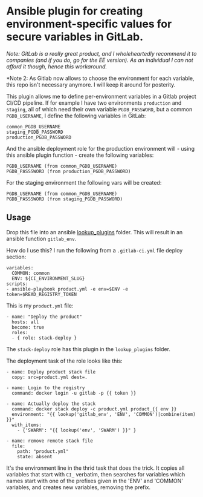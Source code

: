 # Ansible plugin for creating environment-specific values for secure variables in GitLab.

*Note: GitLab is a really great product, and I wholeheartedly recommend it to companies (and if you do, go for the EE version). As an individual I can not afford it though, hence this workaround.*

*Note 2: As Gitlab now allows to choose the environment for each variable, this repo isn't necessary anymore. I will keep it around for posterity.

This plugin allows me to define per-environment variables in a Gitlab project CI/CD pipeline.
If for example I have two environments `production` and `staging`, all of which need their own variable `PGDB_PASSWORD`, but a common `PGDB_USERNAME`, I define the following variables in GitLab:

	common_PGDB_USERNAME
	staging_PGDB_PASSWORD
	production_PGDB_PASSWORD

And the ansible deployment role for the production environment will - using this ansible plugin function - create the following variables:

	PGDB_USERNAME (from common_PGDB_USERNAME)
	PGDB_PASSSWORD (from production_PGDB_PASSWORD)

For the staging environment the following vars will be created:

	PGDB_USERNAME (from common_PGDB_USERNAME)
	PGDB_PASSSWORD (from staging_PGDB_PASSWORD)



## Usage

Drop this file into an ansible [lookup_plugins](http://docs.ansible.com/ansible/devel/plugins/lookup.html) folder. This will result in an ansible function `gitlab_env`. 

How do I use this? I run the following from a `.gitlab-ci.yml` file deploy section:

    variables:
      COMMON: common
      ENV: ${CI_ENVIRONMENT_SLUG}
    scripts:
    - ansible-playbook product.yml -e env=$ENV -e token=$READ_REGISTRY_TOKEN


This is my `product.yml` file: 
    
    - name: "Deploy the product"
      hosts: all
      become: true
      roles:
      - { role: stack-deploy }

The `stack-deploy` role has this plugin in the `lookup_plugins` folder.

The deployment task of the role looks like this:

	- name: Deploy product stack file
	  copy: src=product.yml dest=.
	
	- name: Login to the registry
	  command: docker login -u gitlab -p {{ token }}
	
	- name: Actually deploy the stack
	  command: docker stack deploy -c product.yml product_{{ env }}
	  environment: "{{ lookup('gitlab_env', 'ENV', 'COMMON')|combine(item) }}"
	  with_items:
	    - {'SWARM': "{{ lookup('env', 'SWARM') }}" }
	
	- name: remove remote stack file
	  file:
	    path: "product.yml"
	    state: absent
	    
	    
It's the environment line in the thrid task that does the trick. It copies all variables that start with `CI_` verbatim, then searches for variables which names start with one of the prefixes given in the 'ENV' and 'COMMON' variables, and creates new variables, removing the prefix.
